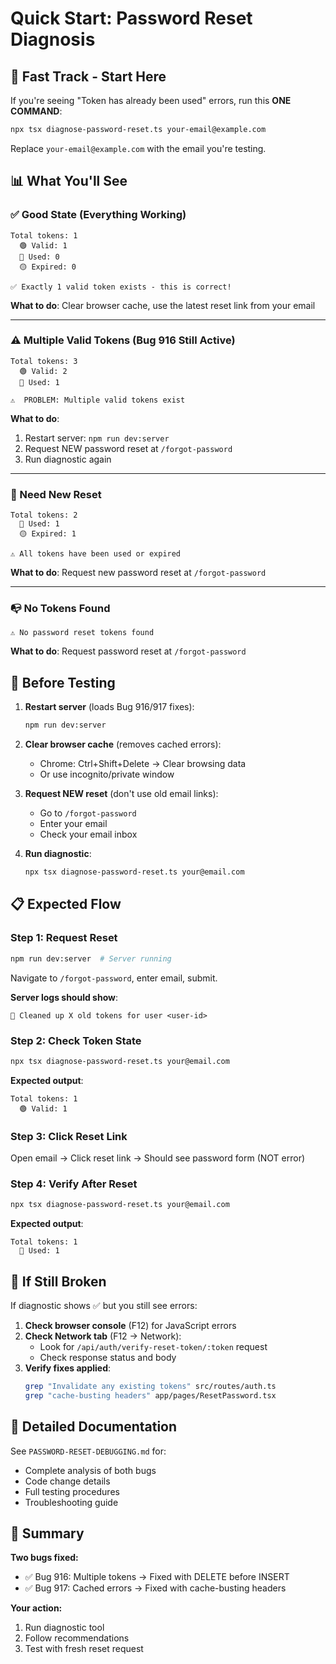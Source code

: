 # Quick Start: Password Reset Diagnosis

## 🚀 Fast Track - Start Here

If you're seeing "Token has already been used" errors, run this **ONE COMMAND**:

```bash
npx tsx diagnose-password-reset.ts your-email@example.com
```

Replace `your-email@example.com` with the email you're testing.

## 📊 What You'll See

### ✅ Good State (Everything Working)
```
Total tokens: 1
  🟢 Valid: 1
  🔴 Used: 0
  🟡 Expired: 0

✅ Exactly 1 valid token exists - this is correct!
```

**What to do**: Clear browser cache, use the latest reset link from your email

---

### ⚠️ Multiple Valid Tokens (Bug 916 Still Active)
```
Total tokens: 3
  🟢 Valid: 2
  🔴 Used: 1

⚠️  PROBLEM: Multiple valid tokens exist
```

**What to do**:
1. Restart server: `npm run dev:server`
2. Request NEW password reset at `/forgot-password`
3. Run diagnostic again

---

### 🔄 Need New Reset
```
Total tokens: 2
  🔴 Used: 1
  🟡 Expired: 1

⚠️ All tokens have been used or expired
```

**What to do**: Request new password reset at `/forgot-password`

---

### 📭 No Tokens Found
```
⚠️ No password reset tokens found
```

**What to do**: Request password reset at `/forgot-password`

## 🔧 Before Testing

1. **Restart server** (loads Bug 916/917 fixes):
   ```bash
   npm run dev:server
   ```

2. **Clear browser cache** (removes cached errors):
   - Chrome: Ctrl+Shift+Delete → Clear browsing data
   - Or use incognito/private window

3. **Request NEW reset** (don't use old email links):
   - Go to `/forgot-password`
   - Enter your email
   - Check your email inbox

4. **Run diagnostic**:
   ```bash
   npx tsx diagnose-password-reset.ts your@email.com
   ```

## 📋 Expected Flow

### Step 1: Request Reset
```bash
npm run dev:server  # Server running
```

Navigate to `/forgot-password`, enter email, submit.

**Server logs should show**:
```
🧹 Cleaned up X old tokens for user <user-id>
```

### Step 2: Check Token State
```bash
npx tsx diagnose-password-reset.ts your@email.com
```

**Expected output**:
```
Total tokens: 1
  🟢 Valid: 1
```

### Step 3: Click Reset Link
Open email → Click reset link → Should see password form (NOT error)

### Step 4: Verify After Reset
```bash
npx tsx diagnose-password-reset.ts your@email.com
```

**Expected output**:
```
Total tokens: 1
  🔴 Used: 1
```

## 🐛 If Still Broken

If diagnostic shows ✅ but you still see errors:

1. **Check browser console** (F12) for JavaScript errors
2. **Check Network tab** (F12 → Network):
   - Look for `/api/auth/verify-reset-token/:token` request
   - Check response status and body
3. **Verify fixes applied**:
   ```bash
   grep "Invalidate any existing tokens" src/routes/auth.ts
   grep "cache-busting headers" app/pages/ResetPassword.tsx
   ```

## 📝 Detailed Documentation

See `PASSWORD-RESET-DEBUGGING.md` for:
- Complete analysis of both bugs
- Code change details
- Full testing procedures
- Troubleshooting guide

## 🎯 Summary

**Two bugs fixed:**
- ✅ Bug 916: Multiple tokens → Fixed with DELETE before INSERT
- ✅ Bug 917: Cached errors → Fixed with cache-busting headers

**Your action:**
1. Run diagnostic tool
2. Follow recommendations
3. Test with fresh reset request
